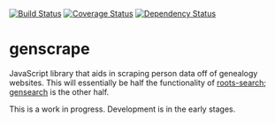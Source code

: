 [![Build Status](https://travis-ci.org/rootsdev/genscrape.svg)](https://travis-ci.org/rootsdev/genscrape)
[![Coverage Status](https://coveralls.io/repos/rootsdev/genscrape/badge.svg)](https://coveralls.io/r/rootsdev/genscrape)
[![Dependency Status](https://david-dm.org/rootsdev/genscrape.svg)](https://david-dm.org/rootsdev/genscrape)

genscrape
==========

JavaScript library that aids in scraping person data off of genealogy websites. This will essentially be half the functionality of [roots-search](https://github.com/rootsdev/roots-search); [gensearch](https://github.com/genealogysystems/gensearch) is the other half.

This is a work in progress. Development is in the early stages.
